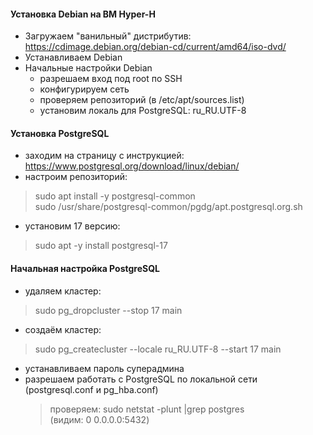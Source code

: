 #### Установка Debian на ВМ Hyper-H

- Загружаем "ванильный" дистрибутив:
https://cdimage.debian.org/debian-cd/current/amd64/iso-dvd/
- Устанавливаем Debian
- Начальные настройки Debian
  - разрешаем вход под root по SSH
  - конфигурируем сеть
  - проверяем репозиторий (в /etc/apt/sources.list)
  - установим локаль для PostgreSQL: ru_RU.UTF-8

#### Установка PostgreSQL
- заходим на страницу с инструкцией:
https://www.postgresql.org/download/linux/debian/
- настроим репозиторий:
> sudo apt install -y postgresql-common \
> sudo /usr/share/postgresql-common/pgdg/apt.postgresql.org.sh
- установим 17 версию:
> sudo apt -y install postgresql-17

#### Начальная настройка PostgreSQL
- удаляем кластер:
> sudo pg_dropcluster --stop 17 main
- создаём кластер:
> sudo pg_createcluster --locale ru_RU.UTF-8 --start 17 main
- устанавливаем пароль суперадмина
- разрешаем работать с PostgreSQL по локальной сети (postgresql.conf и pg_hba.conf)
  > проверяем: sudo netstat -plunt |grep postgres \
  (видим: 0 0.0.0.0:5432)
